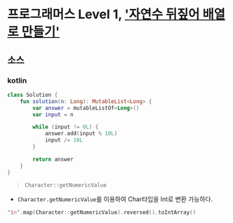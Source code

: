 # 프로그래머스 Level 1, ['자연수 뒤짚어 배열로 만들기'](https://programmers.co.kr/learn/courses/30/lessons/12932)

## 소스

### kotlin

```kotlin
class Solution {
    fun solution(n: Long): MutableList<Long> {
        var answer = mutableListOf<Long>()
        var input = n

        while (input != 0L) {
            answer.add(input % 10L)
            input /= 10L
        }

        return answer
    }
}
```

> `Character::getNumericValue`

- `Character.getNumericValue`를 이용하여 Char타입을 Int로 변환 가능하다.

```kotlin
"$n".map(Character::getNumericValue).reversed().toIntArray()
```